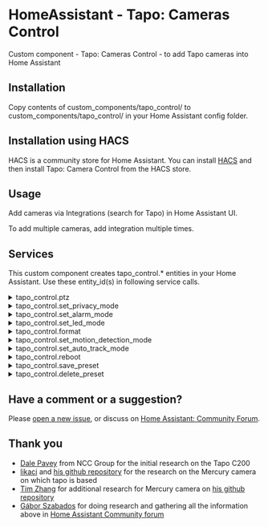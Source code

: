 # HomeAssistant - Tapo: Cameras Control

Custom component - Tapo: Cameras Control - to add Tapo cameras into Home Assistant

## Installation

Copy contents of custom_components/tapo_control/ to custom_components/tapo_control/ in your Home Assistant config folder.

## Installation using HACS

HACS is a community store for Home Assistant. You can install [HACS](https://github.com/custom-components/hacs) and then install Tapo: Camera Control from the HACS store.

## Usage

Add cameras via Integrations (search for Tapo) in Home Assistant UI.

To add multiple cameras, add integration multiple times.

## Services

This custom component creates tapo_control.* entities in your Home Assistant. Use these entity_id(s) in following service calls.

<details>
  <summary>tapo_control.ptz</summary>

  Pan and tilt camera. 
  
  You are also able to use presets and set distance the ptz should travel.

  - **entity_id** Required: Entity to adjust
  - **tilt** Optional: Tilt direction. Allowed values: UP, DOWN 
  - **pan** Optional: Pan direction. Allowed values: RIGHT, LEFT
  - **preset** Optional: PTZ preset ID or a Name. See possible presets in entity attributes.
  - **distance** Optional: Distance coefficient. Sets how much PTZ should be executed in one request. Allowed values: floating point numbers, 0 to 1 
</details>

<details>
  <summary>tapo_control.set_privacy_mode</summary>

  Sets privacy mode. 
  
  If privacy mode is turned on, camera does not record anything and does not respond to anything other than turning off privacy mode.

  - **entity_id** Required: Entity to set privacy mode for
  - **privacy_mode** Required: Sets privacy mode for camera. Possible values: on, off
</details>

<details>
  <summary>tapo_control.set_alarm_mode</summary>

  Sets alarm mode. 
  
  If camera detects motion, it will sound an alarm, blink the LED or both.

  - **entity_id** Required: Entity to set alarm mode for
  - **alarm_mode** Required: Sets alarm mode for camera. Possible values: on, off
  - **sound** Optional: Sets whether the alarm should use sound on motion detected. Possible values: on, off
  - **light** Optional: Sets whether the alarm should use light on motion detected. Possible values: on, off
</details>

<details>
  <summary>tapo_control.set_led_mode</summary>

  Sets LED mode. 
  
  When on, LED is turned on when camera is on. 
  
  When off, LED is always off.

  - **entity_id** Required: Entity to set LED mode for
  - **led_mode** Required: Sets LED mode for camera. Possible values: on, off
</details>

<details>
  <summary>tapo_control.format</summary>

  Formats SD card of a camera

  - **entity_id** Required: Entity to format
</details>

<details>
  <summary>tapo_control.set_motion_detection_mode</summary>

  Sets motion detection mode. 
  
  Ability to set "high", "normal" or "low". 
  
  These turn on motion detection and set sensitivity to corresponding values in the app.

  Also ability to set to "off", this turns off motion detection completely. 
  
  Turning motion detection off does not affect settings for recordings so you do not need to re-set those unless you open the settings through the Tapo app.
  
  Notice: If you use motion detection triggered recording and you turn off motion recording, it will no longer record! 

  - **entity_id** Required: Entity to set motion detection mode for
  - **motion_detection_mode** Required: Sets motion detection mode for camera. Possible values: high, normal, low, off
</details>

<details>
  <summary>tapo_control.set_auto_track_mode</summary>

  **Warning: This mode is not available in Tapo app and we do not know why. Use at your own risk and please report any success or failures in [Home Assistant: Community Forum](https://community.home-assistant.io/t/tapo-cameras-control/231795).**

  Sets auto track mode. 
  
  With this mode, camera will be adjusting ptz to track whatever moving object it sees.
  
  Motion detection setting does not affect this mode.

  - **entity_id** Required: Entity to set auto track mode for
  - **auto_track_mode** Required: Sets auto track mode for camera. Possible values: on, off
</details>

<details>
  <summary>tapo_control.reboot</summary>

  Reboots the camera

  - **entity_id** Required: Entity to reboot
</details>

<details>
  <summary>tapo_control.save_preset</summary>

  Saves the current PTZ position to a preset

  - **entity_id** Required: Entity to save the preset for
  - **name** Required: Name of the preset. Cannot be empty or a number
</details>

<details>
  <summary>tapo_control.delete_preset</summary>

  Deletes a preset

  - **entity_id** Required: Entity to delete the preset for
  - **preset** Required: PTZ preset ID or a Name. See possible presets in entity attributes
</details>

## Have a comment or a suggestion?

Please [open a new issue](https://github.com/JurajNyiri/HomeAssistant-Tapo-Control/issues/new), or discuss on [Home Assistant: Community Forum](https://community.home-assistant.io/t/tapo-cameras-control/231795).

## Thank you

- [Dale Pavey](https://research.nccgroup.com/2020/07/31/lights-camera-hacked-an-insight-into-the-world-of-popular-ip-cameras/) from NCC Group for the initial research on the Tapo C200
- [likaci](https://github.com/likaci) and [his github repository](https://github.com/likaci/mercury-ipc-control) for the research on the Mercury camera on which tapo is based
- [Tim Zhang](https://github.com/ttimasdf) for additional research for Mercury camera on [his github repository](https://github.com/ttimasdf/mercury-ipc-control)
- [Gábor Szabados](https://github.com/GSzabados) for doing research and gathering all the information above in [Home Assistant Community forum](https://community.home-assistant.io/t/use-pan-tilt-function-for-tp-link-tapo-c200-from-home-assistant/170143/18)